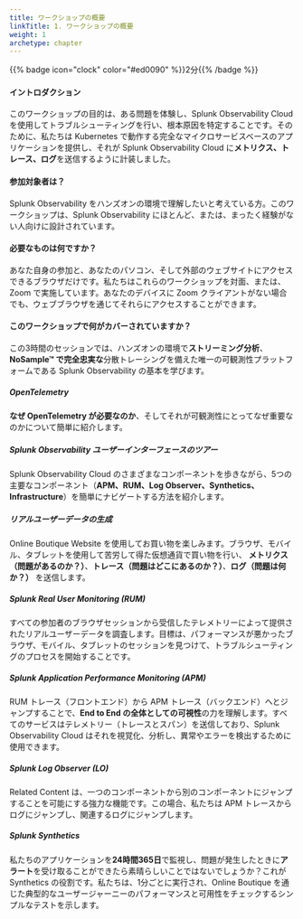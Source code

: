 ```yaml
---
title: ワークショップの概要
linkTitle: 1. ワークショップの概要
weight: 1
archetype: chapter
---
```


{{% badge icon="clock" color="#ed0090" %}}2分{{% /badge %}}

#### イントロダクション

このワークショップの目的は、ある問題を体験し、Splunk Observability Cloud を使用してトラブルシューティングを行い、根本原因を特定することです。そのために、私たちは Kubernetes で動作する完全なマイクロサービスベースのアプリケーションを提供し、それが Splunk Observability Cloud に**メトリクス、トレース、ログ**を送信するように計装しました。

#### 参加対象者は？

Splunk Observability をハンズオンの環境で理解したいと考えている方。このワークショップは、Splunk Observability にほとんど、または、まったく経験がない人向けに設計されています。

#### 必要なものは何ですか？

あなた自身の参加と、あなたのパソコン、そして外部のウェブサイトにアクセスできるブラウザだけです。私たちはこれらのワークショップを対面、または、Zoom で実施しています。あなたのデバイスに Zoom クライアントがない場合でも、ウェブブラウザを通じてそれらにアクセスすることができます。

#### このワークショップで何がカバーされていますか？

この3時間のセッションでは、ハンズオンの環境で**ストリーミング分析**、**NoSample™ で完全忠実な**分散トレーシングを備えた唯一の可観測性プラットフォームである Splunk Observability の基本を学びます。

##### OpenTelemetry

**なぜ OpenTelemetry が必要なのか**、そしてそれが可観測性にとってなぜ重要なのかについて簡単に紹介します。

##### Splunk Observability ユーザーインターフェースのツアー

Splunk Observability Cloud のさまざまなコンポーネントを歩きながら、5つの主要なコンポーネント（**APM、RUM、Log Observer、Synthetics、Infrastructure**）を簡単にナビゲートする方法を紹介します。

##### リアルユーザーデータの生成

Online Boutique Website を使用してお買い物を楽しみます。ブラウザ、モバイル、タブレットを使用して苦労して得た仮想通貨で買い物を行い、 **メトリクス（問題があるのか？）**、**トレース（問題はどこにあるのか？）**、**ログ（問題は何か？）** を送信します。

##### Splunk Real User Monitoring (RUM)

すべての参加者のブラウザセッションから受信したテレメトリーによって提供されたリアルユーザーデータを調査します。目標は、パフォーマンスが悪かったブラウザ、モバイル、タブレットのセッションを見つけて、トラブルシューティングのプロセスを開始することです。

##### Splunk Application Performance Monitoring (APM)

RUM トレース（フロントエンド）から APM トレース（バックエンド）へとジャンプすることで、**End to End の全体としての可視性**の力を理解します。すべてのサービスはテレメトリー（トレースとスパン）を送信しており、Splunk Observability Cloud はそれを視覚化、分析し、異常やエラーを検出するために使用できます。

##### Splunk Log Observer (LO)

Related Content は、一つのコンポーネントから別のコンポーネントにジャンプすることを可能にする強力な機能です。この場合、私たちは APM トレースからログにジャンプし、関連するログにジャンプします。

##### Splunk Synthetics

私たちのアプリケーションを**24時間365日**で監視し、問題が発生したときに**アラート**を受け取ることができたら素晴らしいことではないでしょうか？これが Synthetics の役割です。私たちは、1分ごとに実行され、Online Boutique を通じた典型的なユーザージャーニーのパフォーマンスと可用性をチェックするシンプルなテストを示します。